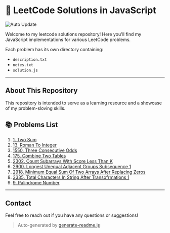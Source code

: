 # 🧠 LeetCode Solutions in JavaScript

![Auto Update](https://github.com/ahmadharbi0x1337/leetcode_-1/actions/workflows/update-readme.yml/badge.svg)

Welcome to my leetcode solutions repository! Here you'll find my JavaScript implementations for various LeetCode problems.


Each problem has its own directory containing:

- `description.txt`
- `notes.txt`
- `solution.js`

---

## About This Repository

This repository is intended to serve as a learning resource and a showcase of my problem-sloving skills.


## 📚 Problems List

1. [1. Two Sum](1#_two_sum)
2. [13. Roman To Integer](13#_roman_to_integer)
3. [1550. Three Consecutive Odds](1550#_three_consecutive_odds)
4. [175. Combine Two Tables](175#_combine_two_tables)
5. [2302. Count Subarrays With Score Less Than K](2302#_count_subarrays_with_score_less_than_k)
6. [2900. Longest Unequal Adjacent Groups Subsequence 1](2900#_longest_unequal_adjacent_groups_subsequence_1)
7. [2918. Minimum Equal Sum Of Two Arrays After Replacing Zeros](2918#_minimum_equal_sum_of_two_arrays_after_replacing_zeros)
8. [3335. Total Characters In String After Transofrmations 1](3335#_total_characters_in_string_after_transofrmations_1)
9. [9. Palindrome Number](9#_palindrome_number)

---

## Contact

Feel free to reach out if you have any questions or suggestions!

> Auto-generated by [generate-readme.js](./generate-readme.js)
